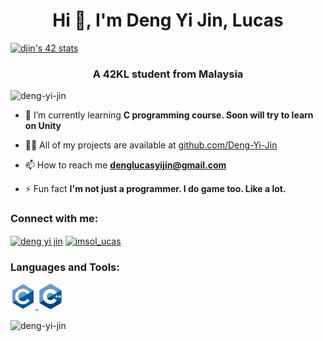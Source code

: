 <h1 align="center">Hi 👋, I'm Deng Yi Jin, Lucas</h1>
<a href="https://github.com/oakoudad/badge42"><img src="https://badge.mediaplus.ma/greenbinary/djin?1337Badge=off&UM6P=off" alt="djin's 42 stats" /></a>
<h3 align="center">A 42KL student from Malaysia</h3>

<p align="left"> <img src="https://komarev.com/ghpvc/?username=deng-yi-jin&label=Profile%20views&color=0e75b6&style=flat" alt="deng-yi-jin" /> </p>

- 🌱 I’m currently learning **C programming course. Soon will try to learn on Unity**

- 👨‍💻 All of my projects are available at [github.com/Deng-Yi-Jin](github.com/Deng-Yi-Jin)

- 📫 How to reach me **denglucasyijin@gmail.com**

- ⚡ Fun fact **I'm not just a programmer. I do game too. Like a lot.**

<h3 align="left">Connect with me:</h3>
<p align="left">
<a href="https://linkedin.com/in/deng-yi-jin-024945271/" target="blank"><img align="center" src="https://raw.githubusercontent.com/rahuldkjain/github-profile-readme-generator/master/src/images/icons/Social/linked-in-alt.svg" alt="deng yi jin" height="30" width="40" /></a>
<a href="https://instagram.com/imsol_ucas" target="blank"><img align="center" src="https://raw.githubusercontent.com/rahuldkjain/github-profile-readme-generator/master/src/images/icons/Social/instagram.svg" alt="imsol_ucas" height="30" width="40" /></a>
</p>

<h3 align="left">Languages and Tools:</h3>
<p align="left"> <a href="https://www.cprogramming.com/" target="_blank" rel="noreferrer"> <img src="https://raw.githubusercontent.com/devicons/devicon/master/icons/c/c-original.svg" alt="c" width="40" height="40"/> </a> <a href="https://www.w3schools.com/cpp/" target="_blank" rel="noreferrer"> <img src="https://raw.githubusercontent.com/devicons/devicon/master/icons/cplusplus/cplusplus-original.svg" alt="cplusplus" width="40" height="40"/> </a> </p>

<p><img align="center" src="https://github-readme-streak-stats.herokuapp.com/?user=deng-yi-jin&" alt="deng-yi-jin" /></p>
